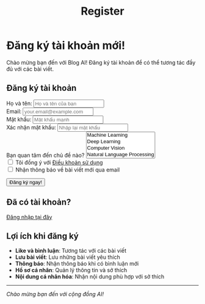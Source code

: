 ﻿---
layout: page
title: Register
permalink: /register/
---

# Đăng ký tài khoản mới! 

Chào mừng bạn đến với Blog AI! Đăng ký tài khoản để có thể tương tác đầy đủ với các bài viết.

## Đăng ký tài khoản

<form action="#" method="POST" class="register-form" id="registerForm">
  <div class="form-group">
    <label for="name">Họ và tên:</label>
    <input type="text" id="name" name="name" required placeholder="Họ và tên của bạn">
  </div>
  
  <div class="form-group">
    <label for="email">Email:</label>
    <input type="email" id="email" name="email" required placeholder="your.email@example.com">
  </div>
  
  <div class="form-group">
    <label for="password">Mật khẩu:</label>
    <input type="password" id="password" name="password" required placeholder="Mật khẩu mạnh">
  </div>
  
  <div class="form-group">
    <label for="confirm-password">Xác nhận mật khẩu:</label>
    <input type="password" id="confirm-password" name="confirm-password" required placeholder="Nhập lại mật khẩu">
  </div>
  
  <div class="form-group">
    <label for="interests">Bạn quan tâm đến chủ đề nào?</label>
    <select id="interests" name="interests" multiple>
      <option value="machine-learning">Machine Learning</option>
      <option value="deep-learning">Deep Learning</option>
      <option value="computer-vision">Computer Vision</option>
      <option value="nlp">Natural Language Processing</option>
      <option value="data-science">Data Science</option>
      <option value="ai-applications">AI Applications</option>
    </select>
  </div>
  
  <div class="form-group">
    <label>
      <input type="checkbox" name="terms" required> Tôi đồng ý với <a href="/terms/" target="_blank">Điều khoản sử dụng</a>
    </label>
  </div>
  
  <div class="form-group">
    <label>
      <input type="checkbox" name="newsletter"> Nhận thông báo về bài viết mới qua email
    </label>
  </div>
  
  <button type="submit" class="register-btn">Đăng ký ngay! </button>
</form>

## Đã có tài khoản?

<a href="/login/" class="login-link">Đăng nhập tại đây</a>

## Lợi ích khi đăng ký

-  **Like và bình luận**: Tương tác với các bài viết
-  **Lưu bài viết**: Lưu những bài viết yêu thích
-  **Thông báo**: Nhận thông báo khi có bình luận mới
-  **Hồ sơ cá nhân**: Quản lý thông tin và sở thích
-  **Nội dung cá nhân hóa**: Nhận nội dung phù hợp với sở thích

---

*Chào mừng bạn đến với cộng đồng AI!*
